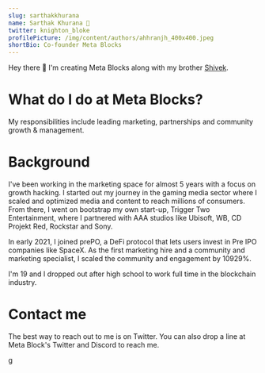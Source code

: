```yaml
---
slug: sarthakkhurana
name: Sarthak Khurana 🔮
twitter: knighton_bloke
profilePicture: /img/content/authors/ahhranjh_400x400.jpeg
shortBio: Co-founder Meta Blocks
---
```

Hey there 🤙 I'm creating Meta Blocks along with my brother [Shivek](https://metablocks.world/authors/shivekkhurana).

# What do I do at Meta Blocks?

My responsibilities include leading marketing, partnerships and community growth & management. 

# Background

I've been working in the marketing space for almost 5 years with a focus on growth hacking. I started out my journey in the gaming media sector where I scaled and optimized media and content to reach millions of consumers. From there, I went on bootstrap my own start-up, Trigger Two Entertainment, where I partnered with AAA studios like Ubisoft, WB, CD Projekt Red, Rockstar and Sony. 

In early 2021, I joined prePO, a DeFi protocol that lets users invest in Pre IPO companies like SpaceX. As the first marketing hire and a community and marketing specialist, I scaled the community and engagement by 10929%. 

I'm 19 and I dropped out after high school to work full time in the blockchain industry. 

# Contact me

The best way to reach out to me is on Twitter. You can also drop a line at Meta Block's Twitter and Discord to reach me.



g